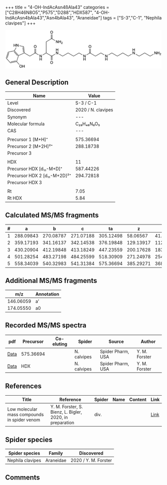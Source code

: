 +++
title = "4-OH-IndAcAsn4ßAla43"
categories = ["C28H46N8O5","P575","D288","HDX587",
"4-OH-IndAcAsn4bAla43","Asn4bAla43",
"Araneidae"]
tags = ["S-3","C-1",
"Nephila clavipes"]
+++

![](/img/4-OH-IndAcAsn4bAla43.png)

## General Description

| Name                       | Value              |
|----------------------------|--------------------|
| Level                      | S-3 / C-1          |
| Discovered                 | 2020 / N. clavipes |
| Synonym                    | ---                |
| Molecular formula          | C₂₈H₄₆N₈O₅                   |
| CAS                        | ---                |
|                            |                    |
| Precursor 1 [M+H]⁺         | 575.36694                   |
| Precursor 2 [M+2H]²⁺       | 288.18738                   |
| Precursor 3                |                    |
|                            |                    |
| HDX                        |  11                  |
| Precursor HDX   [d₁₁-M+D]⁺   | 587.44226                   |
| Precursor HDX 2 [d₁₁-M+2D]²⁺ | 294.72818                   |
| Precursor HDX 3            |                    |
|                            |                    |
| Rt                         | 7.05                   |
| Rt HDX                     | 5.84                   |

## Calculated MS/MS fragments

| # | a         | b         | c         | ta        | z         | y         | tz        |
|---|-----------|-----------|-----------|-----------|-----------|-----------|-----------|
| 1 | 288.09843 | 270.08787 | 271.07188 | 305.12498 | 58.06567 | 41.03912 | 75.09222 |
| 2 | 359.17193 | 341.16137 | 342.14538 | 376.19848 | 129.13917 | 112.11262 | 146.16572 |
| 3 | 430.20904 | 412.19848 | 413.18249 | 447.23559 | 200.17628 | 183.14973 | 217.20283 |
| 4 | 501.28254 | 483.27198 | 484.25599 | 518.30909 | 271.24978 | 254.22323 | 288.27633 |
| 5 | 558.34039 | 540.32983 | 541.31384 | 575.36694 | 385.29271 | 368.26616 | 402.31926 |

## Additional MS/MS fragments

| m/z | Annotation |
|-----|------------|
| 146.06059    | a'   |
| 174.05550    | a0   |

## Recorded MS/MS spectra

| pdf                                             | Precursor | Co-eluting | Spider      | Source                       | Author        |
|-------------------------------------------------|-----------|------------|-------------|------------------------------|---------------|
| [Data](/pdf/N-clavipes/575_4-OH-IndAcAsn4bAla43_Nc.pdf) | 575.36694  |           | N. calvipes | Spider Pharm, USA | Y. M. Forster |
| [Data](/pdf/N-clavipes/575_4-OH-IndAcAsn4bAla43_Nc_HDX.pdf) | HDX  |           | N. calvipes | Spider Pharm, USA | Y. M. Forster |


## References

| Title | Reference | Spider | Name | Content | Link |
|-------|-----------|--------|------|---------|------|
| Low molecular mass compounds in spider venom      | Y. M. Forster, S. Bienz, L. Bigler, 2020, in preparation          | div.       |   |   | [Link](unknown) |

## Spider species

| Spider species     | Family     | Discovered           |
|--------------------|------------|----------------------|
| Nephila clavipes | Araneidae | 2020 / Y. M. Forster |


## Comments